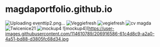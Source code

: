 # magdaportfolio.github.io
![Uploading eventtip2.png…]()
![Veggiefresh](https://user-images.githubusercontent.com/114610789/206912307-eeebca37-4ad5-4ef4-b7fb-882520c3c4cf.png)
![vegiefresh](https://user-images.githubusercontent.com/114610789/206913366-3a7045f1-9113-46ba-bc55-096775e8fb2a.png)
![cv magda](https://user-images.githubusercontent.com/114610789/206914292-de3f2d9a-5ad1-477b-b88b-2a6aea99f265.png)
![Twicenice21](https://user-images.githubusercontent.com/114610789/206915990-22ddda6c-fd71-4e0e-bd75-2303e6aafecf.png)
![mockup4](https://user-images.githubusercontent.com/114610789/206916157-b10210a4-1aa9-489b-9173-6d862d08b7ba.png)
![mockup4](https://user-images.githubusercontent.com/114610789/206916586-61c4d8c9-a2a0-4a51-bd88-d3805fc68d34.jpg
